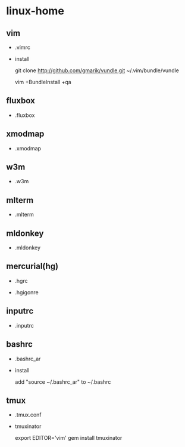 # linux-home

## vim

- .vimrc

- install

    git clone http://github.com/gmarik/vundle.git ~/.vim/bundle/vundle

    vim +BundleInstall +qa

## fluxbox

- .fluxbox

## xmodmap

- .xmodmap

## w3m

- .w3m

## mlterm

- .mlterm

## mldonkey

- .mldonkey

## mercurial(hg)

- .hgrc

- .hgigonre

## inputrc

- .inputrc

## bashrc

- .bashrc_ar

- install

    add "source ~/.bashrc_ar" to ~/.bashrc

## tmux

- .tmux.conf

- tmuxinator

  export EDITOR='vim'
  gem install tmuxinator
